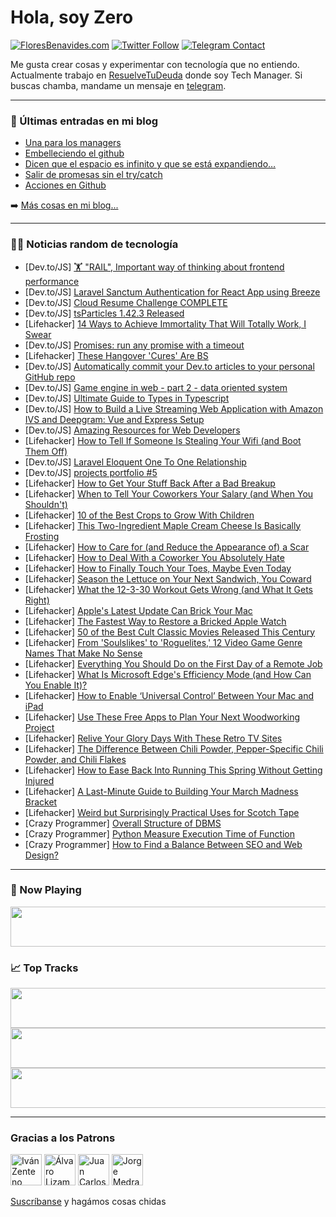 # Hola, soy Zero

[![FloresBenavides.com](https://img.shields.io/website?down_message=oops&label=MiBlog&style=for-the-badge&up_message=online&url=https%3A%2F%2Ffloresbenavides.com)](https://floresbenavides.com) [![Twitter Follow](https://img.shields.io/twitter/follow/ZeroDragon?color=%231DA1F2&label=Follow&logo=twitter&logoColor=ffffff&style=for-the-badge)](https://twitter.com/zerodragon) [![Telegram Contact](https://img.shields.io/badge/escr%C3%ADbeme-ZeroDragon-%2326A5E4?style=for-the-badge&logo=telegram)](https://t.me/zerodragon)

Me gusta crear cosas y experimentar con tecnología que no entiendo.
Actualmente trabajo en [ResuelveTuDeuda](http://github.com/resuelve) donde soy Tech Manager.
Si buscas chamba, mandame un mensaje en [telegram](https://t.me/zerodragon).

---

### 📕 Últimas entradas en mi blog
<!-- BLOG-POST-LIST:START -->
- [Una para los managers](https://floresbenavides.com/una-para-los-managers/)
- [Embelleciendo el github](https://floresbenavides.com/embelleciendo-el-github/)
- [Dicen que el espacio es infinito y que se está expandiendo…](https://floresbenavides.com/dicen-que-el-espacio-es-infinito-y-que-se-esta-expandiendo/)
- [Salir de promesas sin el try/catch](https://floresbenavides.com/salir-de-promesas-sin-el-try-catch/)
- [Acciones en Github](https://floresbenavides.com/acciones-en-github/)
<!-- BLOG-POST-LIST:END -->

➡️ [Más cosas en mi blog...](https://floresbenavides.com)

---

### 👨‍💻 Noticias random de tecnología
<!-- TECH-POSTS:START -->
- [Dev.to/JS] [🏋 &quot;RAIL&quot;, Important way of thinking about frontend performance](https://dev.to/kaziusan/rail-important-way-of-thinking-about-frontend-performance-97i)
- [Dev.to/JS] [Laravel Sanctum Authentication for React App using Breeze](https://dev.to/nilanth/laravel-sanctum-authentication-for-react-app-using-breeze-2l5f)
- [Dev.to/JS] [Cloud Resume Challenge COMPLETE](https://dev.to/cfraser17/cloud-resume-challenge-complete-47o4)
- [Dev.to/JS] [tsParticles 1.42.3 Released](https://dev.to/matteobruni/tsparticles-1423-released-21ge)
- [Lifehacker] [14 Ways to Achieve Immortality That Will Totally Work, I Swear](https://lifehacker.com/14-ways-to-achieve-immortality-that-will-totally-work-1848668929)
- [Dev.to/JS] [Promises: run any promise with a timeout](https://dev.to/_hariti/promises-run-any-promise-with-a-timeout-2e2m)
- [Lifehacker] [These Hangover &#39;Cures&#39; Are BS](https://lifehacker.com/these-hangover-cures-are-bullshit-1848671926)
- [Dev.to/JS] [Automatically commit your Dev.to articles to your personal GitHub repo](https://dev.to/pipedream_staff/automatically-commit-your-devto-articles-to-your-personal-github-repo-o55)
- [Dev.to/JS] [Game engine in web - part 2 - data oriented system](https://dev.to/ioannisnoukakis/game-engine-in-web-part-2-data-oriented-system-1p2n)
- [Dev.to/JS] [Ultimate Guide to Types in Typescript](https://dev.to/smpnjn/ultimate-guide-to-types-in-typescript-5a2l)
- [Dev.to/JS] [How to Build a Live Streaming Web Application with Amazon IVS and Deepgram: Vue and Express Setup](https://dev.to/deepgram/how-to-build-a-live-streaming-web-application-with-amazon-ivs-and-deepgram-vue-and-express-setup-2p33)
- [Dev.to/JS] [Amazing Resources for Web Developers](https://dev.to/suprabhasupi/amazing-resources-for-web-developers-ma9)
- [Lifehacker] [How to Tell If Someone Is Stealing Your Wifi &lpar;and Boot Them Off&rpar;](https://lifehacker.com/how-to-tell-if-someone-is-stealing-your-wifi-and-boot-1848669997)
- [Dev.to/JS] [Laravel Eloquent One To One Relationship](https://dev.to/laravellercom/laravel-eloquent-one-to-one-relationship-9go)
- [Dev.to/JS] [projects portfolio #5](https://dev.to/baraa_baba/projects-portfolio-5-1l6n)
- [Lifehacker] [How to Get Your Stuff Back After a Bad Breakup](https://lifehacker.com/how-to-get-your-stuff-back-after-a-bad-breakup-1848663369)
- [Lifehacker] [When to Tell Your Coworkers Your Salary &lpar;and When You Shouldn&#39;t&rpar;](https://lifehacker.com/when-to-tell-your-coworkers-your-salary-and-when-you-s-1848668657)
- [Lifehacker] [10 of the Best Crops to Grow With Children](https://lifehacker.com/10-of-the-best-crops-to-grow-with-children-1848666436)
- [Lifehacker] [This Two-Ingredient Maple Cream Cheese Is Basically Frosting](https://lifehacker.com/this-two-ingredient-maple-cream-cheese-is-basically-fro-1848669608)
- [Lifehacker] [How to Care for &lpar;and Reduce the Appearance of&rpar; a Scar](https://lifehacker.com/how-to-care-for-and-reduce-the-appearance-of-a-scar-1848667011)
- [Lifehacker] [How to Deal With a Coworker You Absolutely Hate](https://lifehacker.com/how-to-deal-with-a-coworker-you-absolutely-hate-1848655740)
- [Lifehacker] [How to Finally Touch Your Toes, Maybe Even Today](https://lifehacker.com/how-to-finally-touch-your-toes-maybe-even-today-1848668349)
- [Lifehacker] [Season the Lettuce on Your Next Sandwich, You Coward](https://lifehacker.com/season-the-lettuce-on-your-next-sandwich-you-coward-1848668059)
- [Lifehacker] [What the 12-3-30 Workout Gets Wrong &lpar;and What It Gets Right&rpar;](https://lifehacker.com/what-the-12-3-30-workout-gets-wrong-and-what-it-gets-r-1848667798)
- [Lifehacker] [Apple&#39;s Latest Update Can Brick Your Mac](https://lifehacker.com/apples-latest-update-can-brick-your-mac-1848666760)
- [Lifehacker] [The Fastest Way to Restore a Bricked Apple Watch](https://lifehacker.com/the-fastest-way-to-restore-a-bricked-apple-watch-1848666723)
- [Lifehacker] [50 of the Best Cult Classic Movies Released This Century](https://lifehacker.com/50-new-cult-classic-movies-released-this-century-1848660457)
- [Lifehacker] [From &#39;Soulslikes&#39; to &#39;Roguelites,&#39; 12 Video Game Genre Names That Make No Sense](https://lifehacker.com/from-soulslikes-to-roguelites-12-video-game-genre-name-1848663846)
- [Lifehacker] [Everything You Should Do on the First Day of a Remote Job](https://lifehacker.com/everything-you-should-do-on-the-first-day-of-a-remote-j-1848666722)
- [Lifehacker] [What Is Microsoft Edge&#39;s Efficiency Mode &lpar;and How Can You Enable It&rpar;?](https://lifehacker.com/what-is-microsoft-edges-efficiency-mode-and-how-can-yo-1848666190)
- [Lifehacker] [How to Enable ‘Universal Control’ Between Your Mac and iPad](https://lifehacker.com/how-to-enable-universal-control-between-your-mac-and-1848665891)
- [Lifehacker] [Use These Free Apps to Plan Your Next Woodworking Project](https://lifehacker.com/use-these-free-apps-to-plan-your-next-woodworking-proje-1848664893)
- [Lifehacker] [Relive Your Glory Days With These Retro TV Sites](https://lifehacker.com/relive-your-glory-days-with-these-retro-tv-sites-1848662849)
- [Lifehacker] [The Difference Between Chili Powder, Pepper-Specific Chili Powder, and Chili Flakes](https://lifehacker.com/the-difference-between-chili-powder-pepper-specific-ch-1848664128)
- [Lifehacker] [How to Ease Back Into Running This Spring Without Getting Injured](https://lifehacker.com/how-to-ease-back-into-running-this-spring-without-getti-1848657363)
- [Lifehacker] [A Last-Minute Guide to Building Your March Madness Bracket](https://lifehacker.com/a-last-minute-guide-to-building-your-march-madness-brac-1848663607)
- [Lifehacker] [Weird but Surprisingly Practical Uses for Scotch Tape](https://lifehacker.com/weird-but-practical-ways-you-arent-using-scotch-tape-1848662336)
- [Crazy Programmer] [Overall Structure of DBMS](https://www.thecrazyprogrammer.com/2022/03/structure-of-dbms.html)
- [Crazy Programmer] [Python Measure Execution Time of Function](https://www.thecrazyprogrammer.com/2022/03/python-measure-execution-time.html)
- [Crazy Programmer] [How to Find a Balance Between SEO and Web Design?](https://www.thecrazyprogrammer.com/2022/03/how-to-find-a-balance-between-seo-and-web-design.html)<!-- TECH-POSTS:END -->

---

### 🎵 Now Playing
<a href="https://spotify-now-playing-dun.vercel.app/now-playing?open"><img src="https://spotify-now-playing-dun.vercel.app/now-playing" width="540" height="64"></a>

### 📈 Top Tracks
<a href="https://spotify-now-playing-dun.vercel.app/top-tracks?i=1&open"><img src="https://spotify-now-playing-dun.vercel.app/top-tracks?i=1" width="540" height="64"></a>
<a href="https://spotify-now-playing-dun.vercel.app/top-tracks?i=2&open"><img src="https://spotify-now-playing-dun.vercel.app/top-tracks?i=2" width="540" height="64"></a>
<a href="https://spotify-now-playing-dun.vercel.app/top-tracks?i=3&open"><img src="https://spotify-now-playing-dun.vercel.app/top-tracks?i=3" width="540" height="64"></a>

---

### Gracias a los Patrons
[<img src="https://avatars.githubusercontent.com/u/243380?v=4" alt="Iván Zenteno" width="50px">](https://github.com/k001) [<img src="https://avatars.githubusercontent.com/u/19955639?v=4" alt="Álvaro Lizama" width="50px">](https://github.com/alvarolizama) [<img src="https://avatars.githubusercontent.com/u/2718753?v=4" alt="Juan Carlos Ruiz" width="50px">](https://github.com/JuanCrg90) [<img src="https://avatars.githubusercontent.com/u/37025?v=4" alt="Jorge Medrano" width="50px">](https://github.com/h1pp1e) 

[Suscríbanse](https://www.patreon.com/zerodragon) y hagámos cosas chidas
